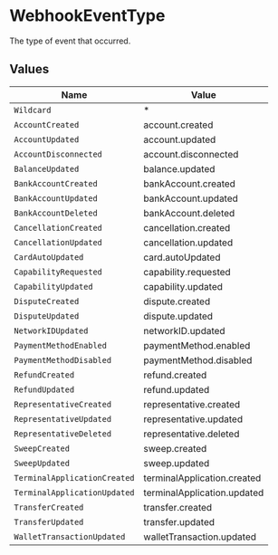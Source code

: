 # WebhookEventType

The type of event that occurred.


## Values

| Name                         | Value                        |
| ---------------------------- | ---------------------------- |
| `Wildcard`                   | *                            |
| `AccountCreated`             | account.created              |
| `AccountUpdated`             | account.updated              |
| `AccountDisconnected`        | account.disconnected         |
| `BalanceUpdated`             | balance.updated              |
| `BankAccountCreated`         | bankAccount.created          |
| `BankAccountUpdated`         | bankAccount.updated          |
| `BankAccountDeleted`         | bankAccount.deleted          |
| `CancellationCreated`        | cancellation.created         |
| `CancellationUpdated`        | cancellation.updated         |
| `CardAutoUpdated`            | card.autoUpdated             |
| `CapabilityRequested`        | capability.requested         |
| `CapabilityUpdated`          | capability.updated           |
| `DisputeCreated`             | dispute.created              |
| `DisputeUpdated`             | dispute.updated              |
| `NetworkIDUpdated`           | networkID.updated            |
| `PaymentMethodEnabled`       | paymentMethod.enabled        |
| `PaymentMethodDisabled`      | paymentMethod.disabled       |
| `RefundCreated`              | refund.created               |
| `RefundUpdated`              | refund.updated               |
| `RepresentativeCreated`      | representative.created       |
| `RepresentativeUpdated`      | representative.updated       |
| `RepresentativeDeleted`      | representative.deleted       |
| `SweepCreated`               | sweep.created                |
| `SweepUpdated`               | sweep.updated                |
| `TerminalApplicationCreated` | terminalApplication.created  |
| `TerminalApplicationUpdated` | terminalApplication.updated  |
| `TransferCreated`            | transfer.created             |
| `TransferUpdated`            | transfer.updated             |
| `WalletTransactionUpdated`   | walletTransaction.updated    |